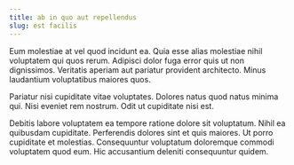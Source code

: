 ```yaml
---
title: ab in quo aut repellendus
slug: est facilis
---
```


Eum molestiae at vel quod incidunt ea. Quia esse alias molestiae nihil voluptatem qui quos rerum. Adipisci dolor fuga error quis ut non dignissimos. Veritatis aperiam aut pariatur provident architecto. Minus laudantium voluptatibus maiores quos.

Pariatur nisi cupiditate vitae voluptates. Dolores natus quod natus minima qui. Nisi eveniet rem nostrum. Odit ut cupiditate nisi est.

Debitis labore voluptatem ea tempore ratione dolore sit voluptatum. Nihil ea quibusdam cupiditate. Perferendis dolores sint et quis maiores. Ut porro cupiditate et molestias. Consequuntur voluptatum doloremque commodi voluptatem quod eum. Hic accusantium deleniti consequuntur quidem.
